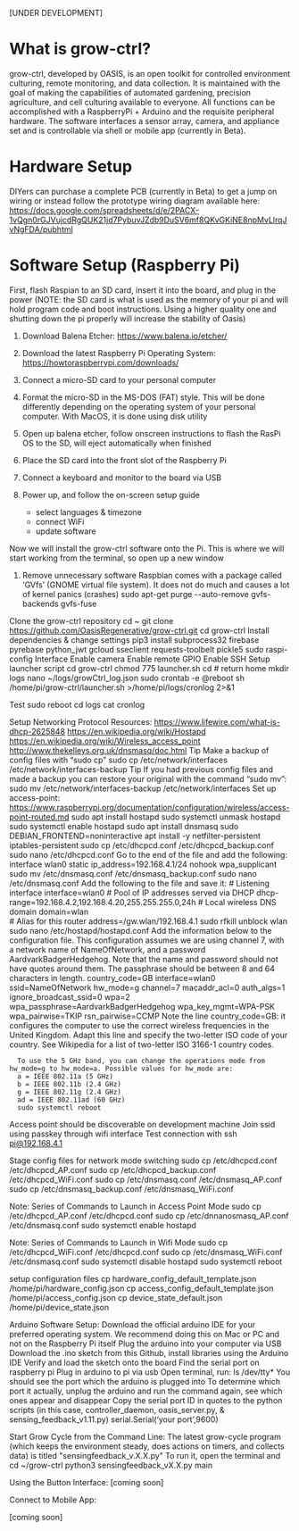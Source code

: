 [UNDER DEVELOPMENT]

# What is grow-ctrl?

grow-ctrl, developed by OASIS, is an open toolkit for controlled environment culturing, remote monitoring, and data collection. It is maintained with the goal of making the capabilities of automated gardening, precision agriculture, and cell culturing available to everyone. All functions can be accomplished with a RaspberryPi + Arduino and the requisite peripheral hardware. The software interfaces a sensor array, camera, and appliance set and is controllable via shell or mobile app (currently in Beta).      
# Hardware Setup

DIYers can purchase a complete PCB (currently in Beta) to get a jump on wiring or instead follow the prototype wiring diagram available here: https://docs.google.com/spreadsheets/d/e/2PACX-1vQgn0rGJVujcdRgQUK21jd7PybuvJZdb9DuSV6mf8QKvGKiNE8npMvLlrqJvNgFDA/pubhtml

# Software Setup (Raspberry Pi)

First, flash Raspian to an SD card, insert it into the board, and plug in the power
(NOTE: the SD card is what is used as the memory of your pi and will hold program code and boot instructions. Using a higher quality one and shutting down the pi properly  will increase the stability of Oasis) 
  
  1. Download Balena Etcher: https://www.balena.io/etcher/
  
  2. Download the latest Raspberry Pi Operating System: https://howtoraspberrypi.com/downloads/
  
  3. Connect a micro-SD card to your personal computer
  
  3. Format the micro-SD in the MS-DOS (FAT) style. This will be done differently depending on the operating system of your personal computer. 
  With MacOS, it is done using disk utility
  
  4. Open up balena etcher, follow onscreen instructions to flash the RasPi OS to the SD, will eject automatically when finished
  
  5. Place the SD card into the front slot of the Raspberry Pi
  
  6. Connect a keyboard and monitor to the board via USB
  
  7. Power up, and follow the on-screen setup guide
     - select languages & timezone
     - connect WiFi
     - update software

Now we will install the grow-ctrl software onto the Pi. This is where we will start working from the terminal, so open up a new window

1. Remove unnecessary software
    Raspbian comes with a package called ‘GVfs’ (GNOME virtual file system). It does not do much and causes a lot of kernel panics (crashes)
      sudo apt-get purge --auto-remove gvfs-backends gvfs-fuse

Clone the grow-ctrl repository
    cd ~
    git clone https://github.com/OasisRegenerative/grow-ctrl.git
    cd grow-ctrl
  Install dependencies & change settings
    pip3 install subprocess32 firebase pyrebase python_jwt gcloud sseclient requests-toolbelt pickle5
    sudo raspi-config
      Interface
        Enable camera
        Enable remote GPIO
        Enable SSH
  Setup launcher script
    cd grow-ctrl
    chmod 775 launcher.sh
    cd # return home
    mkdir logs
    nano ~/logs/growCtrl_log.json 
    sudo crontab -e
    @reboot sh /home/pi/grow-ctrl/launcher.sh >/home/pi/logs/cronlog 2>&1
  
  Test
    sudo reboot
    cd logs
    cat cronlog

  Setup Networking Protocol
  Resources:
    https://www.lifewire.com/what-is-dhcp-2625848
    https://en.wikipedia.org/wiki/Hostapd
    https://en.wikipedia.org/wiki/Wireless_access_point
    http://www.thekelleys.org.uk/dnsmasq/doc.html
  Tip Make a backup of config files with “sudo cp”
    sudo cp /etc/network/interfaces /etc/network/interfaces-backup
  Tip If you had previous config files and made a backup you can restore your original with the command “sudo mv”:
    sudo mv /etc/network/interfaces-backup /etc/network/interfaces
  Set up access-point: https://www.raspberrypi.org/documentation/configuration/wireless/access-point-routed.md
    sudo apt install hostapd
    sudo systemctl unmask hostapd
    sudo systemctl enable hostapd
    sudo apt install dnsmasq
    sudo DEBIAN_FRONTEND=noninteractive apt install -y netfilter-persistent iptables-persistent
    sudo cp /etc/dhcpcd.conf /etc/dhcpcd_backup.conf
    sudo nano /etc/dhcpcd.conf
        Go to the end of the file and add the following:
            interface wlan0
            static ip_address=192.168.4.1/24
            nohook wpa_supplicant
    sudo mv /etc/dnsmasq.conf /etc/dnsmasq_backup.conf
    sudo nano /etc/dnsmasq.conf
      Add the following to the file and save it:
          # Listening interface
          interface=wlan0 
          # Pool of IP addresses served via DHCP
          dhcp-range=192.168.4.2,192.168.4.20,255.255.255.0,24h
          # Local wireless DNS domain
          domain=wlan     
          # Alias for this router
          address=/gw.wlan/192.168.4.1
    sudo rfkill unblock wlan
    sudo nano /etc/hostapd/hostapd.conf
       Add the information below to the configuration file. This configuration assumes we are using channel 7, with a network name of NameOfNetwork, 
       and a password AardvarkBadgerHedgehog. Note that the name and password should not have quotes around them. 
       The passphrase should be between 8 and 64 characters in length.
          country_code=GB
          interface=wlan0
          ssid=NameOfNetwork
          hw_mode=g
          channel=7
          macaddr_acl=0
          auth_algs=1
          ignore_broadcast_ssid=0
          wpa=2
          wpa_passphrase=AardvarkBadgerHedgehog
          wpa_key_mgmt=WPA-PSK
          wpa_pairwise=TKIP
          rsn_pairwise=CCMP
      Note the line country_code=GB: it configures the computer to use the correct wireless frequencies in the United Kingdom. 
      Adapt this line and specify the two-letter ISO code of your country. See Wikipedia for a list of two-letter ISO 3166-1 country codes.

      To use the 5 GHz band, you can change the operations mode from hw_mode=g to hw_mode=a. Possible values for hw_mode are:
      a = IEEE 802.11a (5 GHz)
      b = IEEE 802.11b (2.4 GHz)
      g = IEEE 802.11g (2.4 GHz)
      ad = IEEE 802.11ad (60 GHz)
      sudo systemctl reboot

  Access point should be discoverable on development machine
  Join ssid using passkey through wifi interface
  Test connection with
    ssh pi@192.168.4.1

  Stage config files for network mode switching
    sudo cp /etc/dhcpcd.conf /etc/dhcpcd_AP.conf
    sudo cp /etc/dhcpcd_backup.conf /etc/dhcpcd_WiFi.conf
    sudo cp /etc/dnsmasq.conf /etc/dnsmasq_AP.conf
    sudo cp /etc/dnsmasq_backup.conf /etc/dnsmasq_WiFi.conf
  
  Note: Series of Commands to Launch in Access Point Mode
    sudo cp /etc/dhcpcd_AP.conf /etc/dhcpcd.conf
    sudo cp /etc/dnnanosmasq_AP.conf /etc/dnsmasq.conf
    sudo systemctl enable hostapd
  
  Note: Series of Commands to Launch in Wifi Mode
    sudo cp /etc/dhcpcd_WiFi.conf /etc/dhcpcd.conf
    sudo cp /etc/dnsmasq_WiFi.conf /etc/dnsmasq.conf
    sudo systemctl disable hostapd
    sudo systemctl reboot
 

  setup configuration files
    cp hardware_config_default_template.json /home/pi/hardware_config.json
    cp access_config_default_template.json /home/pi/access_config.json
    cp device_state_default.json /home/pi/device_state.json

Arduino Software Setup:
  Download the official arduino IDE for your preferred operating system. We recommend doing this on Mac or PC and not on the Raspberry Pi itself
  Plug the arduino into your computer via USB
  Download the .ino sketch from this Github, install libraries using the Arduino IDE
  Verify and load the sketch onto the board
  Find the serial port on raspberry pi
  Plug in arduino to pi via usb
  Open terminal, run:
    ls /dev/tty*
  You should see the port which the arduino is plugged into
  To determine which port it actually, unplug the arduino and run the command again, see which ones appear and disappear
   Copy the serial port ID in quotes to the python scripts (in this case, controller_daemon, oasis_server.py, & sensing_feedback_v1.11.py) serial.Serial(‘your port’,9600) 

Start Grow Cycle from the Command Line:
  The latest grow-cycle program (which keeps the environment steady, does actions on timers, and collects data) is titled "sensingfeedback_v.X.X.py"
  To run it, open the terminal and
    cd ~/grow-ctrl
    python3 sensingfeedback_vX.X.py main

Using the Button Interface:
[coming soon]

Connect to Mobile App:

[coming soon]



